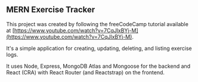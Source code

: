 ## MERN Exercise Tracker

This project was created by following the freeCodeCamp tutorial available at [https://www.youtube.com/watch?v=7CqJlxBYj-M](https://www.youtube.com/watch?v=7CqJlxBYj-M).

It's a simple application for creating, updating, deleting, and listing exercise logs.

It uses Node, Express, MongoDB Atlas and Mongoose for the backend and React (CRA) with React Router (and Reactstrap) on the frontend.
